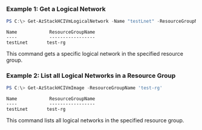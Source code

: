 ### Example 1:  Get a Logical Network
```powershell
PS C:\> Get-AzStackHCIVmLogicalNetwork -Name "testLnet" -ResourceGroupName "test-rg" 
```
```output
Name            ResourceGroupName
----            -----------------
testLnet       test-rg
```

This command gets a specific logical network in the specified resource group. 

### Example 2: List all Logical Networks in a Resource Group  
```powershell
PS C:\> Get-AzStackHCIVmImage -ResourceGroupName 'test-rg'
```
```output
Name            ResourceGroupName
----            -----------------
testLnet       test-rg
```
This command lists all logical networks in the specified resource group. 

